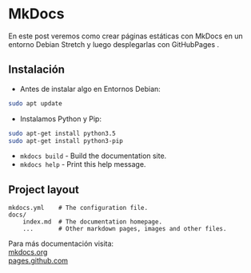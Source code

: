 # MkDocs

En este post veremos como crear páginas estáticas con MkDocs en un entorno Debian Stretch y luego desplegarlas con GitHubPages .

## Instalación

* Antes de instalar algo en Entornos Debian:
```bash
sudo apt update
```
* Instalamos Python y Pip:
```bash
sudo apt-get install python3.5
sudo apt-get install python3-pip
```
* `mkdocs build` - Build the documentation site.
* `mkdocs help` - Print this help message.

## Project layout

    mkdocs.yml    # The configuration file.
    docs/
        index.md  # The documentation homepage.
        ...       # Other markdown pages, images and other files.

Para más documentación visita:  
[mkdocs.org](https://www.mkdocs.org)  
[pages.github.com](https://help.github.com/categories/github-pages-basics)  
